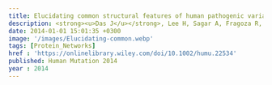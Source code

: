 ```yaml
---
title: Elucidating common structural features of human pathogenic variations using large-scale atomic-resolution protein networks
description: <strong><u>Das J</u></strong>, Lee H, Sagar A, Fragoza R, Liang J, Wei X, Wang X, Mort M, Stenson P, Cooper D, Yu H
date: 2014-01-01 15:01:35 +0300
image: '/images/Elucidating-common.webp'
tags: [Protein_Networks]
href : 'https://onlinelibrary.wiley.com/doi/10.1002/humu.22534'
published: Human Mutation 2014
year : 2014
---
```

